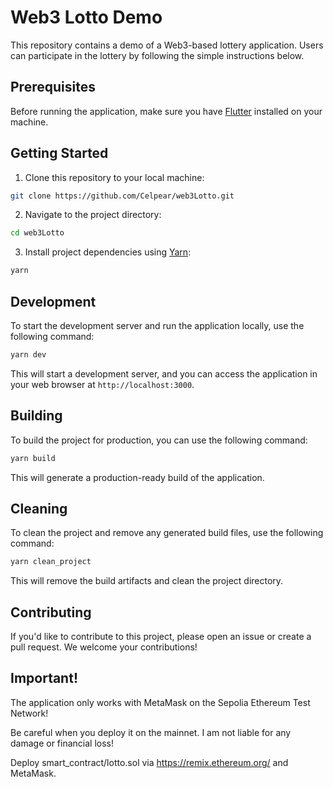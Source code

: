 # Web3 Lotto Demo

This repository contains a demo of a Web3-based lottery application. Users can participate in the lottery by following the simple instructions below.

## Prerequisites

Before running the application, make sure you have [Flutter](https://flutter.dev/) installed on your machine.

## Getting Started

1. Clone this repository to your local machine:

```bash
git clone https://github.com/Celpear/web3Lotto.git
```

2. Navigate to the project directory:
```bash
cd web3Lotto
```
3. Install project dependencies using [Yarn](https://classic.yarnpkg.com/):
```bash
yarn
```
## Development

To start the development server and run the application locally, use the following command:
```bash
yarn dev
```
This will start a development server, and you can access the application in your web browser at `http://localhost:3000`.

## Building

To build the project for production, you can use the following command:
```bash
yarn build
```
This will generate a production-ready build of the application.

## Cleaning

To clean the project and remove any generated build files, use the following command:
```bash
yarn clean_project
```
This will remove the build artifacts and clean the project directory.

## Contributing

If you'd like to contribute to this project, please open an issue or create a pull request. We welcome your contributions!

## Important!

The application only works with MetaMask on the Sepolia Ethereum Test Network!

Be careful when you deploy it on the mainnet. I am not liable for any damage or financial loss!

Deploy smart_contract/lotto.sol via https://remix.ethereum.org/ and MetaMask.

